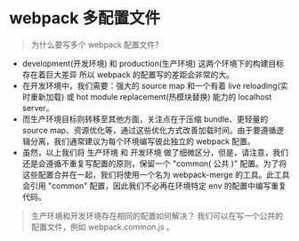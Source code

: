 # webpack 多配置文件

> 为什么要写多个 webpack 配置文件?
- development(开发环境) 和 production(生产环境) 这两个环境下的构建目标存在着巨大差异 所以 webpack 的配置写的差距会非常的大。
- 在开发环境中，我们需要：强大的 source map 和一个有着 live reloading(实时重新加载) 或 hot module replacement(热模块替换) 能力的 localhost server。
- 而生产环境目标则转移至其他方面，关注点在于压缩 bundle、更轻量的 source map、资源优化等，通过这些优化方式改善加载时间。由于要遵循逻辑分离，我们通常建议为每个环境编写彼此独立的 webpack 配置。
- 虽然，以上我们将 生产环境 和 开发环境 做了细微区分，但是，请注意，我们还是会遵循不重复写配置的原则，保留一个 "common( 公共 )" 配置。为了将这些配置合并在一起，我们将使用一个名为 webpack-merge 的工具。此工具会引用 "common" 配置，因此我们不必再在环境特定 env 的配置中编写重复代码。

> 生产环境和开发环境存在相同的配置如何解决？
我们可以在写一个公共的配置文件，例如 webpack.common.js 。